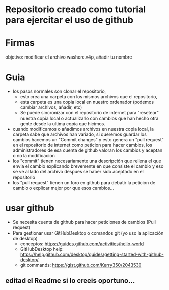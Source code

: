 Repositorio creado como tutorial para ejercitar el uso de github
================================================================


# Firmas
objetivo: modificar el archivo washere.v4p, añadir tu nombre

# Guia
+ los pasos normales son clonar el repositorio, 
  * esto crea una carpeta con los mismos archivos que el repositorio, 
  * esta carpeta es una copia local en nuestro ordenador (podemos cambiar archivos, añadir, etc)
  * Se puede sincronizar con el repositorio de internet para "resetear" nuestra copia local o actualizarlo con cambios que han hecho otra gente desde la ultima copia que hicimos.
+ cuando modificamos o añadimos archivos en nuestra copia local, la carpeta sabe que archivos han variado, si queremos guardar los cambios hacemos un "Commit changes" y esto genera un "pull request" en el repositorio de internet como peticion para hacer cambios, los administradores de esa cuenta de github valoran los cambios y aceptan o no la modificacion
+ los "commit" tienen necesariamente una descripción que rellena el que envia el cambio explicando brevemente en que consiste el cambio y eso se ve al lado del archivo despues se haber sido aceptado en el repositorio
+ los "pull request" tienen un foro en github para debatir la petición de cambio o explicar mejor por que esos cambios...

# usar github
* Se necesita cuenta de github para hacer peticiones de cambios (Pull request)
* Para gestionar usar GitHubDesktop o comandos git (yo uso la aplicación de desktop)
  * conceptos: https://guides.github.com/activities/hello-world
  * GitHubDesktop help: https://help.github.com/desktop/guides/getting-started-with-github-desktop/
  * git commands: https://gist.github.com/Kerry350/2043530

## editad el Readme si lo creeis oportuno...
